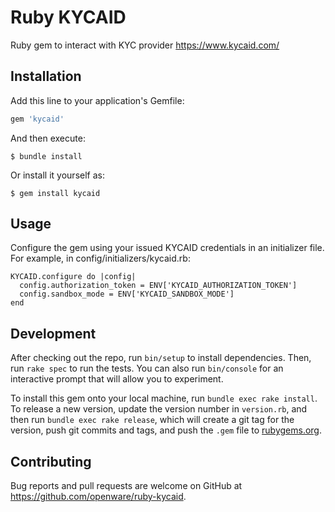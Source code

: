 # Ruby KYCAID

Ruby gem to interact with KYC provider https://www.kycaid.com/

## Installation

Add this line to your application's Gemfile:

```ruby
gem 'kycaid'
```

And then execute:

    $ bundle install

Or install it yourself as:

    $ gem install kycaid

## Usage

Configure the gem using your issued KYCAID credentials in an initializer file. For example, in config/initializers/kycaid.rb:

```
KYCAID.configure do |config|
  config.authorization_token = ENV['KYCAID_AUTHORIZATION_TOKEN']
  config.sandbox_mode = ENV['KYCAID_SANDBOX_MODE']
end
```

## Development

After checking out the repo, run `bin/setup` to install dependencies. Then, run `rake spec` to run the tests. You can also run `bin/console` for an interactive prompt that will allow you to experiment.

To install this gem onto your local machine, run `bundle exec rake install`. To release a new version, update the version number in `version.rb`, and then run `bundle exec rake release`, which will create a git tag for the version, push git commits and tags, and push the `.gem` file to [rubygems.org](https://rubygems.org).

## Contributing

Bug reports and pull requests are welcome on GitHub at https://github.com/openware/ruby-kycaid.


